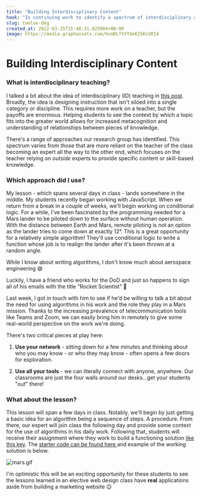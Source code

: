 ```yaml
---
title: "Building Interdisciplinary Content"
hook: "In continuing work to identify a spectrum of interdisciplinary approaches to instruction, I got the chance to build a Mars lander simulator for my students. Science? Math? Dev? All of the above!"
slug: twelve-deg
created_at: 2022-03-25T15:48:31.025904+00:00
image: https://media.graphassets.com/hcmDLfYVT4eKZSKcGRI4
---
```


# Building Interdisciplinary Content

### What is interdisciplinary teaching?
I talked a bit about the idea of interdisciplinary (ID) teaching in [this post](https://www.dominguezdev.com/blog/hyrule-hijinx). Broadly, the idea is designing instruction that isn't siloed into a single category or discipline. This requires more work on a teacher, but the payoffs are enormous. Helping students to see the context by which a topic fits into the greater world allows for increased metacognition and understanding of relationships between pieces of knowledge.

There's a range of approaches our research group has identified. This spectrum varies from those that are more reliant on the teacher of the class becoming an expert all the way to the other end, which focuses on the teacher relying on *outside* experts to provide specific content or skill-based knowledge.

### Which approach did I use?
My lesson - which spans several days in class - lands somewhere in the middle. My students recently began working with JavaScript. When we return from a break in a couple of weeks, we'll begin working on conditional logic. For a while, I've been fascinated by the programming needed for a Mars lander to be piloted down to the surface without human operation. With the distance between Earth and Mars, remote piloting is not an option as the lander tries to come down at exactly 12°. This is a great opportunity for a relatively simple algorithm! They'll use conditional logic to write a function whose job is to realign the lander after it's been thrown at a random angle.

While I know about writing algorithms, I don't know much about aerospace engineering 😅

Luckily, I have a friend who works for the DoD and just so happens to sign all of his emails with the title "Rocket Scientist" 🚀

Last week, I got in touch with him to see if he'd be willing to talk a bit about the need for using algorithms in his work and the role they play in a Mars mission. Thanks to the increasing prevalence of telecommunication tools like Teams and Zoom, we can easily bring him in remotely to give some real-world perspective on the work we're doing.

There's two critical pieces at play here:

1. **Use your network** - sitting down for a few minutes and thinking about who you may know - or who they may know - often opens a few doors for exploration.

2.  **Use all your tools** - we can literally connect with anyone, anywhere. Our classrooms are just the four walls around our desks...get your students "out" there!

### What about the lesson?
This lesson will span a few days in class. Notably, we'll begin by just getting a basic idea for an algorithm being a sequence of steps. A procedure. From there, our expert will join class the following day and provide some context for the use of algorithms in his daily work. Following that, students will receive their assignment where they work to build a functioning solution [like this key](https://altamont-school.github.io/js-mars-lander-sim/). The [starter code can be found here ](https://github.com/Altamont-School/js-mars-lander-sim/tree/starter) and example of the working solution is below.

![mars.gif](https://media.graphcms.com/afGSMOHmRu4xVH37bSsE)

I'm optimistic this will be an exciting opportunity for these students to see the lessons learned in an elective web design class have **real** applications aside from building a marketing website 😉
